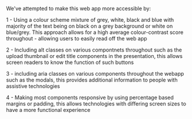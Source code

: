 We've attempted to make this web app more accessible by:

1 - Using a colour scheme mixture of grey, white, black and blue with majority of the text being on black on a grey background or white on blue/grey. This
approach allows for a high average colour-contrast score throughout - allowing users to easily read off the web app

2 - Including alt classes on various compontnets throughout such as the upload thumbnail or edit title components in the presentation, this allows screen readers to know 
the function of such buttons

3 - including aria classes on various components throughout the webapp such as the modals, this provides additional
information to people with assistive technologies

4 - Making most components responsive by using percentage based margins or padding, this allows technologies with differing screen sizes to have
a more functional experience